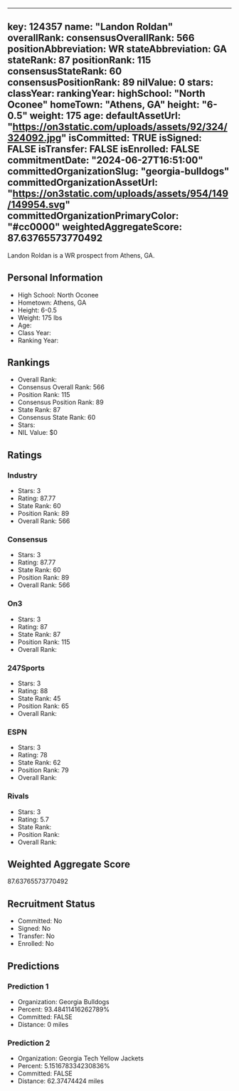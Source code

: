 ---
  key: 124357
  name: "Landon Roldan"
  overallRank: 
  consensusOverallRank: 566
  positionAbbreviation: WR
  stateAbbreviation: GA
  stateRank: 87
  positionRank: 115
  consensusStateRank: 60
  consensusPositionRank: 89
  nilValue: 0
  stars: 
  classYear: 
  rankingYear: 
  highSchool: "North Oconee"
  homeTown: "Athens, GA"
  height: "6-0.5"
  weight: 175
  age: 
  defaultAssetUrl: "https://on3static.com/uploads/assets/92/324/324092.jpg"
  isCommitted: TRUE
  isSigned: FALSE
  isTransfer: FALSE
  isEnrolled: FALSE
  commitmentDate: "2024-06-27T16:51:00"
  committedOrganizationSlug: "georgia-bulldogs"
  committedOrganizationAssetUrl: "https://on3static.com/uploads/assets/954/149/149954.svg"
  committedOrganizationPrimaryColor: "#cc0000"
  weightedAggregateScore: 87.63765573770492
  ---
  
  Landon Roldan is a WR prospect from Athens, GA.
  
  ## Personal Information
  - High School: North Oconee
  - Hometown: Athens, GA
  - Height: 6-0.5
  - Weight: 175 lbs
  - Age: 
  - Class Year: 
  - Ranking Year: 
  
  ## Rankings
  - Overall Rank: 
  - Consensus Overall Rank: 566
  - Position Rank: 115
  - Consensus Position Rank: 89
  - State Rank: 87
  - Consensus State Rank: 60
  - Stars: 
  - NIL Value: $0
  
  ## Ratings
  
  ### Industry
  - Stars: 3
  - Rating: 87.77
  - State Rank: 60
  - Position Rank: 89
  - Overall Rank: 566
  
  ### Consensus
  - Stars: 3
  - Rating: 87.77
  - State Rank: 60
  - Position Rank: 89
  - Overall Rank: 566
  
  ### On3
  - Stars: 3
  - Rating: 87
  - State Rank: 87
  - Position Rank: 115
  - Overall Rank: 
  
  ### 247Sports
  - Stars: 3
  - Rating: 88
  - State Rank: 45
  - Position Rank: 65
  - Overall Rank: 
  
  ### ESPN
  - Stars: 3
  - Rating: 78
  - State Rank: 62
  - Position Rank: 79
  - Overall Rank: 
  
  ### Rivals
  - Stars: 3
  - Rating: 5.7
  - State Rank: 
  - Position Rank: 
  - Overall Rank: 
  
  ## Weighted Aggregate Score
  87.63765573770492
  
  ## Recruitment Status
  - Committed: No
  - Signed: No
  - Transfer: No
  - Enrolled: No
  
  
  
  ## Predictions
  
  ### Prediction 1
  - Organization: Georgia Bulldogs
  - Percent: 93.48411416262789%
  - Committed: FALSE
  - Distance: 0 miles
  
  ### Prediction 2
  - Organization: Georgia Tech Yellow Jackets
  - Percent: 5.151678334230836%
  - Committed: FALSE
  - Distance: 62.37474424 miles
  